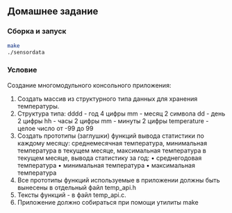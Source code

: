## Домашнее задание

### Сборка и запуск

```sh
make
./sensordata
```

### Условие

Создание многомодульного консольного приложения:
1. Создать массив из структурного типа данных для хранения температуры.
2. Структура типа:  dddd - год 4 цифры mm - месяц 2 символа  dd - день 2 цифры hh - часы 2 цифры mm - минуты 2 цифры temperature - целое число от -99 до 99
3. Создать прототипы (заглушки) функций вывода статистики по каждому месяцу:  среднемесячная температура, минимальная температура в текущем месяце, максимальная температура в текущем месяце, вывода статистику за год: • среднегодовая температура • минимальная температура • максимальная температура
4. Все прототипы функций используемые в приложении должны быть вынесены в отдельный файл temp_api.h
5. Тексты функций - в файл temp_api.c.
6. Приложение должно собираться при помощи утилиты make
